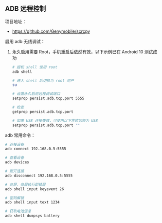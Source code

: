 ## ADB 远程控制

项目地址：

- https://github.com/Genymobile/scrcpy



启用 adb 无线调试：

1. 永久启用需要 Root，手机重启后依然有效，以下示例已在 Android 10 测试成功

   ```bash
   # 授权 shell 使用 root
   adb shell
   
   # 进入 shell 后切换为 root 用户
   su
   
   # 设置永久启用远程调试端口
   setprop persist.adb.tcp.port 5555
   
   # 检查
   getprop persist.adb.tcp.port
   
   # 如果 USB 连接失效，可使用以下方式切换为 USB
   setprop persist.adb.tcp.port ""
   ```

   

adb 常用命令：

```bash
# 连接设备
adb connect 192.168.0.5:5555

# 查看设备
adb devices

# 断开连接
adb disconnect 192.168.0.5:5555

# 亮屏，亮屏执行即锁屏
adb shell input keyevent 26

# 密码解锁
adb shell input text 1234

# 获取电池信息
adb shell dumpsys battery
```

